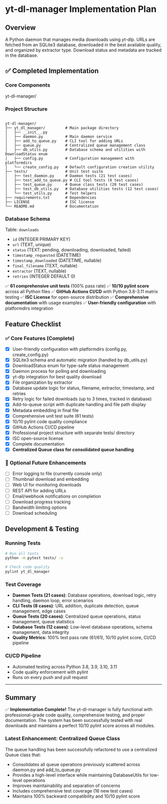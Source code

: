 # yt-dl-manager Implementation Plan

## Overview
A Python daemon that manages media downloads using yt-dlp. URLs are fetched from an SQLite3 database, downloaded in the best available quality, and organized by extractor type. Download status and metadata are tracked in the database.

## ✅ Completed Implementation

### Core Components
yt-dl-manager/
### Project Structure
```

yt-dl-manager/
├── yt_dl_manager/         # Main package directory
│   ├── __init__.py
│   ├── daemon.py          # Main daemon service
│   ├── add_to_queue.py    # CLI tool for adding URLs
│   ├── queue.py           # Centralized queue management class
│   ├── db_utils.py        # Database schema and utilities with DownloadStatus enum
│   ├── config.py          # Configuration management with platformdirs
│   └── create_config.py   # Default configuration creation utility
├── tests/                 # Unit test suite
│   ├── test_daemon.py     # Daemon tests (21 test cases)
│   ├── test_add_to_queue.py # CLI tool tests (8 test cases)
│   ├── test_queue.py      # Queue class tests (20 test cases)
│   ├── test_db_utils.py   # Database utilities tests (12 test cases)
│   └── test_utils.py      # Test helpers
├── requirements.txt       # Dependencies
├── LICENSE                # ISC license
└── README.md              # Documentation
```

### Database Schema
Table: `downloads`
- `id` (INTEGER PRIMARY KEY)
- `url` (TEXT, unique)
- `status` (TEXT: pending, downloading, downloaded, failed)
- `timestamp_requested` (DATETIME)
- `timestamp_downloaded` (DATETIME, nullable)
- `final_filename` (TEXT, nullable)
- `extractor` (TEXT, nullable)
- `retries` (INTEGER DEFAULT 0)

✅ **61 comprehensive unit tests** (100% pass rate)
✅ **10/10 pylint score** across all Python files
✅ **GitHub Actions CI/CD** with Python 3.8-3.11 matrix testing
✅ **ISC License** for open-source distribution
✅ **Comprehensive documentation** with usage examples
✅ **User-friendly configuration** with platformdirs integration

## Feature Checklist

### ✅ Core Features (Complete)
- [x] User-friendly configuration with platformdirs (config.py, create_config.py)
- [x] SQLite3 schema and automatic migration (handled by db_utils.py)
- [x] DownloadStatus enum for type-safe status management
- [x] Daemon process for polling and downloading
- [x] yt-dlp integration for best quality download
- [x] File organization by extractor
- [x] Database update logic for status, filename, extractor, timestamp, and retries
- [x] Retry logic for failed downloads (up to 3 times, tracked in database)
- [x] Add-to-queue script with duplicate handling and file path display
- [x] Metadata embedding in final file
- [x] Comprehensive unit test suite (61 tests)
- [x] 10/10 pylint code quality compliance
- [x] GitHub Actions CI/CD pipeline
- [x] Professional project structure with separate tests/ directory
- [x] ISC open-source license
- [x] Complete documentation
- [x] **Centralized Queue class for consolidated queue handling**

### 🔮 Optional Future Enhancements
- [ ] Error logging to file (currently console only)
- [ ] Thumbnail download and embedding
- [ ] Web UI for monitoring downloads
- [ ] REST API for adding URLs
- [ ] Email/webhook notifications on completion
- [ ] Download progress tracking
- [ ] Bandwidth limiting options
- [ ] Download scheduling

## Development & Testing

### Running Tests
```bash
# Run all tests
python -m pytest tests/ -v

# Check code quality
pylint yt_dl_manager
```

### Test Coverage
- **Daemon Tests (21 cases)**: Database operations, download logic, retry handling, daemon loop, error scenarios
- **CLI Tests (8 cases)**: URL addition, duplicate detection, queue management, edge cases
- **Queue Tests (20 cases)**: Centralized queue operations, status management, queue statistics
- **Database Tests (12 cases)**: Low-level database operations, schema management, data integrity
- **Quality Metrics**: 100% test pass rate (61/61), 10/10 pylint score, CI/CD pipeline

### CI/CD Pipeline
- Automated testing across Python 3.8, 3.9, 3.10, 3.11
- Code quality enforcement with pylint
- Runs on every push and pull request

---

## Summary
✅ **Implementation Complete!** The yt-dl-manager is fully functional with professional-grade code quality, comprehensive testing, and proper documentation. The system has been successfully tested with real downloads and maintains a perfect 10/10 pylint score across all modules.

### Latest Enhancement: Centralized Queue Class
The queue handling has been successfully refactored to use a centralized Queue class that:
- Consolidates all queue operations previously scattered across daemon.py and add_to_queue.py
- Provides a high-level interface while maintaining DatabaseUtils for low-level operations
- Improves maintainability and separation of concerns
- Includes comprehensive test coverage (16 new test cases)
- Maintains 100% backward compatibility and 10/10 pylint score
